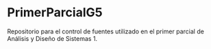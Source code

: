 # PrimerParcialG5
Repositorio para el control de fuentes utilizado en el primer parcial de Análisis y Diseño de Sistemas 1.
